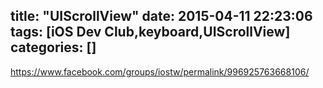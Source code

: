 title: "UIScrollView"
date: 2015-04-11 22:23:06
tags: [iOS Dev Club,keyboard,UIScrollView]
categories: []
---

https://www.facebook.com/groups/iostw/permalink/996925763668106/


